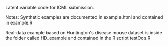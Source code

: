 Latent variable code for ICML submission.

Notes:
Synthetic examples are documented in example.html and contained in example.R

Real-data example based on Huntington's disease mouse dataset is inside the folder called HD_example and contained in the R script testOos.R
